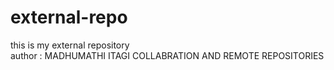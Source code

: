 # external-repo
this is my external repository
<br>
author : MADHUMATHI ITAGI
COLLABRATION AND REMOTE REPOSITORIES
